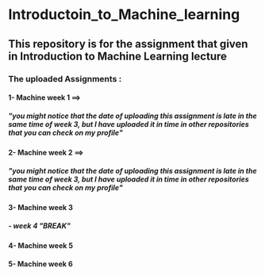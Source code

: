 # Introductoin_to_Machine_learning
## This repository is for the assignment that given in Introduction to Machine Learning lecture

### The uploaded Assignments :
#### 1- Machine week 1 ==> 
   ##### "you might notice that the date of uploading this assignment is late in the same time of week 3, but I have uploaded it in time in other repositories that you can check on my profile"
#### 2- Machine week 2 ==>
   ##### "you might notice that the date of uploading this assignment is late in the same time of week 3, but I have uploaded it in time in other repositories that you can check on my profile"
#### 3- Machine week 3
##### - week 4 "BREAK" 
#### 4- Machine week 5
#### 5- Machine week 6
